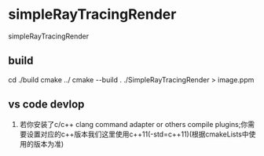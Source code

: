 # simpleRayTracingRender
simpleRayTracingRender


## build
cd ./build
cmake ../
cmake --build .
./SimpleRayTracingRender > image.ppm

## vs code devlop
1. 若你安装了c/c++ clang command adapter or others compile plugins;你需要设置对应的c++版本我们这里使用c++11(-std=c++11)(根据cmakeLists中使用的版本为准)